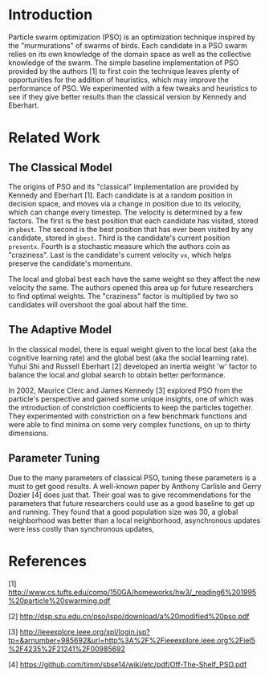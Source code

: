 # Introduction #
Particle swarm optimization (PSO) is an optimization technique inspired by the "murmurations" of swarms of birds. Each candidate in a PSO swarm relies on its own knowledge of the domain space as well as the collective knowledge of the swarm. The simple baseline implementation of PSO provided by the authors [1] to first coin the technique leaves plenty of opportunities for the addition of heuristics, which may improve the performance of PSO. We experimented with a few tweaks and heuristics to see if they give better results than the classical version by Kennedy and Eberhart.

# Related Work #
## The Classical Model ##
The origins of PSO and its "classical" implementation are provided by Kennedy and Eberhart [1]. Each candidate is at a random position in decision space, and moves via a change in position due to its velocity, which can change every timestep. The velocity is determined by a few factors. The first is the best position that each candidate has visited, stored in `pbest`. The second is the best position that has ever been visited by any candidate, stored in `gbest`. Third is the candidate's current position `presentx`. Fourth is a stochastic measure which the authors coin as "craziness". Last is the candidate's current velocity `vx`, which helps preserve the candidate's momentum.

The local and global best each have the same weight so they affect the new velocity the same. The authors opened this area up for future researchers to find optimal weights. The "craziness" factor is multiplied by two so candidates will overshoot the goal about half the time.

## The Adaptive Model ##
In the classical model, there is equal weight given to the local best (aka the cognitive learning rate) and the global best (aka the social learning rate). Yuhui Shi and Russell Eberhart [2] developed an inertia weight 'w' factor to balance the local and global search to obtain better performance.

In 2002, Maurice Clerc and James Kennedy [3] explored PSO from the particle's perspective and gained some unique insights, one of which was the introduction of constriction coefficients to keep the particles together. They experimented with constriction on a few benchmark functions and were able to find minima on some very complex functions, on up to thirty dimensions.

## Parameter Tuning ##
Due to the many parameters of classical PSO, tuning these parameters is a must to get good results. A well-known paper by Anthony Carlisle and Gerry Dozier [4] does just that. Their goal was to give recommendations for the parameters that future researchers could use as a good baseline to get up and running. They found that a good population size was 30, a global neighborhood was better than a local neighborhood, asynchronous updates were less costly than synchronous updates,

# References
[1] http://www.cs.tufts.edu/comp/150GA/homeworks/hw3/_reading6%201995%20particle%20swarming.pdf

[2] http://dsp.szu.edu.cn/pso/ispo/download/a%20modified%20pso.pdf

[3] http://ieeexplore.ieee.org/xpl/login.jsp?tp=&arnumber=985692&url=http%3A%2F%2Fieeexplore.ieee.org%2Fiel5%2F4235%2F21241%2F00985692

[4] https://github.com/timm/sbse14/wiki/etc/pdf/Off-The-Shelf_PSO.pdf
